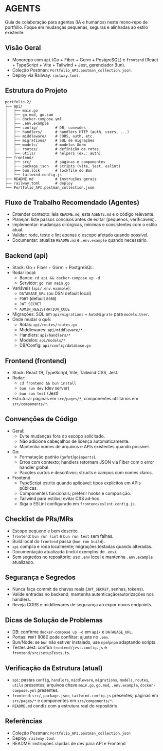 # AGENTS

Guia de colaboração para agentes (IA e humanos) neste mono‑repo de portfólio. Foque em mudanças pequenas, seguras e alinhadas ao estilo existente.

## Visão Geral
- Monorepo com `api` (Go + Fiber + Gorm + PostgreSQL) e `frontend` (React + TypeScript + Vite + Tailwind + Jest, gerenciador Bun).
- Coleção Postman: `Portfolio_API.postman_collection.json`.
- Deploy via Railway: `railway.toml`.

## Estrutura do Projeto
```
portfolio-2/
├── api/
│   ├── main.go
│   ├── go.mod, go.sum
│   ├── docker-compose.yml
│   ├── .env.example
│   ├── config/        # DB, conexões
│   ├── handlers/      # handlers HTTP (auth, users, ...)
│   ├── middleware/    # CORS, auth, etc.
│   ├── migrations/    # SQL de migrações
│   ├── models/        # modelos Gorm
│   ├── routes/        # definição de rotas
│   └── utils/         # helpers (ex.: auth)
├── frontend/
│   ├── src/           # páginas e componentes
│   ├── package.json   # scripts (vite, jest, eslint)
│   ├── bun.lock       # lockfile do Bun
│   └── tailwind.config.js
├── README.md          # instruções gerais
├── railway.toml       # deploy
└── Portfolio_API.postman_collection.json
```

## Fluxo de Trabalho Recomendado (Agentes)
- Entender contexto: leia `README.md`, esta `AGENTS.md` e o código relevante.
- Planejar: liste passos concisos antes de editar (pequenos, verificáveis).
- Implementar: mudanças cirúrgicas, mínimas e consistentes com o estilo atual.
- Validar: rode, teste e lint apenas o escopo afetado quando possível.
- Documentar: atualize `README.md` e `.env.example` quando necessário.

## Backend (api)
- Stack: Go + Fiber + Gorm + PostgreSQL.
- Rodar local:
  - Banco: `cd api && docker-compose up -d`
  - Servidor: `go run main.go`
- Variáveis (`api/.env.example`):
  - `DATABASE_URL` (ou DSN default local)
  - `PORT` (default `8080`)
  - `JWT_SECRET`
  - `ADMIN_REGISTRATION_CODE`
- Migrações: SQL em `api/migrations` + `AutoMigrate` para `models.User`.
- Onde mudar o quê:
  - Rotas: `api/routes/routes.go`
  - Middlewares: `api/middleware/*`
  - Handlers: `api/handlers/*`
  - Modelos: `api/models/*`
  - DB/Config: `api/config/database.go`

## Frontend (frontend)
- Stack: React 19, TypeScript, Vite, Tailwind CSS, Jest.
- Rodar:
  - `cd frontend && bun install`
  - `bun run dev` (dev server)
  - `bun run test` (Jest)
- Estrutura: páginas em `src/pages/*`, componentes utilitários em `src/components/*`.

## Convenções de Código
- Geral:
  - Evite mudanças fora do escopo solicitado.
  - Não adicione cabeçalhos de licença automaticamente.
  - Mantenha nomes de arquivos e APIs existentes quando possível.
- Go:
  - Formatação padrão (`gofmt`/`goimports`).
  - Erros com contexto; handlers retornam JSON via Fiber com o error handler global.
  - Pacotes curtos e descritivos; structs e campos com nomes claros.
- Frontend:
  - TypeScript estrito quando aplicável; tipos explícitos em APIs públicas.
  - Componentes funcionais; preferir hooks e composição.
  - Tailwind para estilos; evitar CSS ad‑hoc.
  - Siga o ESLint configurado em `frontend/eslint.config.js`.

## Checklist de PRs/MRs
- Escopo pequeno e bem descrito.
- `frontend`: `bun run lint` e `bun run test` sem falhas.
- Build local do `frontend` passa (`bun run build`).
- `api` compila e roda localmente; migrações testadas quando alteradas.
- Documentação atualizada (inclui exemplos de `.env`).
- Sem segredos no repositório; use `.env` local e mantenha `.env.example` atualizado.

## Segurança e Segredos
- Nunca faça commit de chaves reais (`JWT_SECRET`, senhas, tokens).
- Valide entradas no backend; mantenha autenticação/autorizações nos handlers.
- Reveja CORS e middlewares de segurança ao expor novos endpoints.

## Dicas de Solução de Problemas
- DB: confirme `docker-compose up -d` em `api/` e `DATABASE_URL`.
- Portas: `PORT` 8080 pode conflitar; ajuste no `.env`.
- Bun/Node: se `bun` não estiver instalado, use `npm`/`pnpm` adaptando scripts.
- Testes Jest: confira `frontend/jest.config.js` e `frontend/src/setupTests.ts`.

## Verificação da Estrutura (atual)
- `api`: pastas `config`, `handlers`, `middleware`, `migrations`, `models`, `routes`, `utils` presentes; arquivos chave `main.go`, `go.mod`, `.env.example`, `docker-compose.yml` presentes.
- `frontend`: `src/`, `package.json`, `tailwind.config.js` presentes; páginas em `src/pages/*` e componentes em `src/components/*`.
- `README.md` condiz com a estrutura real do repositório.

## Referências
- Coleção Postman: `Portfolio_API.postman_collection.json`
- Deploy: `railway.toml`
- README: instruções rápidas de dev para API e Frontend
